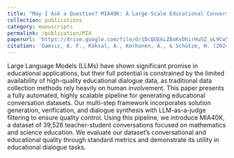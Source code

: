 ```yaml
---
title: "May I Ask a Question? MIA40K: A Large-Scale Educational Conversation Dataset and Generation Pipeline"
collection: publications
category: manuscripts
permalink: /publication/MIA
paperurl: 'https://drive.google.com/file/d/1DcQUEkLZ8oKvDhirHuSZ_oL9Cw52HAbh/view?usp=sharing'
citation: 'Gamsız, A. F., Köksal, A., Korhonen, A., & Schütze, H. (2024). May I Ask a Question? MIA40K: A Large-Scale Educational Conversation Dataset and Generation Pipeline [Work in progress]'
---
```


Large Language Models (LLMs) have shown significant promise in educational applications, but their full potential is constrained by the limited availability of high-quality educational dialogue data, as traditional data collection methods rely heavily on human involvement. This paper presents a fully automated, highly scalable pipeline for generating educational conversation datasets. Our multi-step framework incorporates solution generation, verification, and dialogue synthesis with LLM-as-a-judge filtering to ensure quality control. Using this pipeline, we introduce MIA40K, a dataset of 39,526 teacher-student conversations focused on mathematics and science education. We evaluate our dataset’s conversational and educational quality through standard metrics and demonstrate its utility in educational dialogue tasks.
